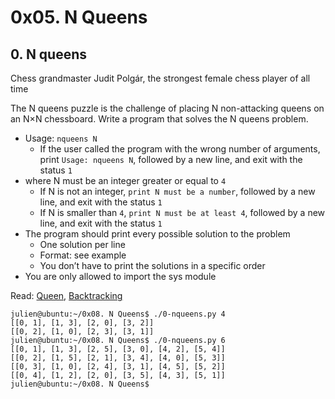 #   0x05. N Queens


##  0. N queens


Chess grandmaster Judit Polgár, the strongest female chess player of all time

The N queens puzzle is the challenge of placing N non-attacking queens on an N×N chessboard. Write a program that solves the N queens problem.

*   Usage: `nqueens N`
    -   If the user called the program with the wrong number of arguments, print `Usage: nqueens N`, followed by a new line, and exit with the status `1`
*   where N must be an integer greater or equal to `4`
    -   If N is not an integer, `print N must be a number`, followed by a new line, and exit with the status `1`
    -   If N is smaller than `4`, `print N must be at least 4`, followed by a new line, and exit with the status `1`
*   The program should print every possible solution to the problem
    -   One solution per line
    -   Format: see example
    -   You don’t have to print the solutions in a specific order
*   You are only allowed to import the sys module

Read: [Queen](https://intranet.alxswe.com/rltoken/ghWqI1wvx6g-Ul7nrufMKA), [Backtracking](https://intranet.alxswe.com/rltoken/-hgZbgRFkwmxaKnLnCIuEQ)

```
julien@ubuntu:~/0x08. N Queens$ ./0-nqueens.py 4
[[0, 1], [1, 3], [2, 0], [3, 2]]
[[0, 2], [1, 0], [2, 3], [3, 1]]
julien@ubuntu:~/0x08. N Queens$ ./0-nqueens.py 6
[[0, 1], [1, 3], [2, 5], [3, 0], [4, 2], [5, 4]]
[[0, 2], [1, 5], [2, 1], [3, 4], [4, 0], [5, 3]]
[[0, 3], [1, 0], [2, 4], [3, 1], [4, 5], [5, 2]]
[[0, 4], [1, 2], [2, 0], [3, 5], [4, 3], [5, 1]]
julien@ubuntu:~/0x08. N Queens$ 
```
